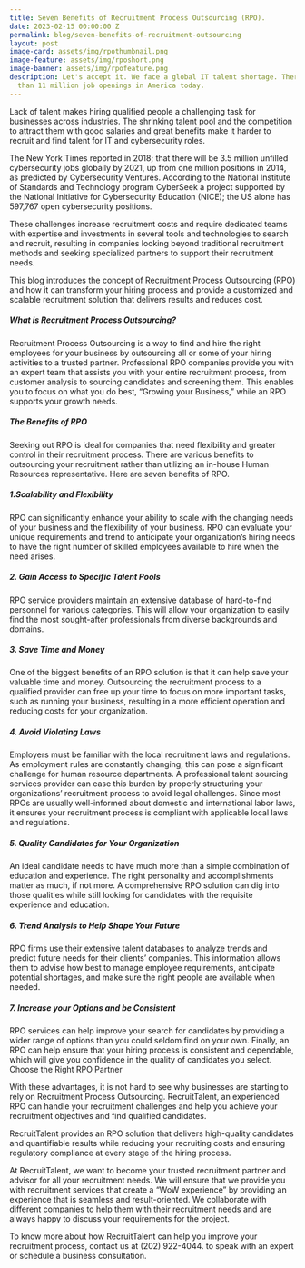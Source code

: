 ```yaml
---
title: Seven Benefits of Recruitment Process Outsourcing (RPO).
date: 2023-02-15 00:00:00 Z
permalink: blog/seven-benefits-of-recruitment-outsourcing
layout: post
image-card: assets/img/rpothumbnail.png
image-feature: assets/img/rposhort.png
image-banner: assets/img/rpofeature.png
description: Let's accept it. We face a global IT talent shortage. There are more
  than 11 million job openings in America today.
---
```


Lack of talent makes hiring qualified people a challenging task for businesses across industries. The shrinking talent pool and the competition to attract them with good salaries and great benefits make it harder to recruit and find talent for IT and cybersecurity roles.

The New York Times reported in 2018; that there will be 3.5 million unfilled cybersecurity jobs globally by 2021, up from one million positions in 2014, as predicted by Cybersecurity Ventures. According to the National Institute of Standards and Technology program CyberSeek a project supported by the National Initiative for Cybersecurity Education (NICE); the US alone has 597,767 open cybersecurity positions.

These challenges increase recruitment costs and require dedicated teams with expertise and investments in several tools and technologies to search and recruit, resulting in companies looking beyond traditional recruitment methods and seeking specialized partners to support their recruitment needs.

This blog introduces the concept of Recruitment Process Outsourcing (RPO) and how it can transform your hiring process and provide a customized and scalable recruitment solution that delivers results and reduces cost.
##### What is Recruitment Process Outsourcing?

Recruitment Process Outsourcing is a way to find and hire the right employees for your business by outsourcing all or some of your hiring activities to a trusted partner. Professional RPO companies provide you with an expert team that assists you with your entire recruitment process, from customer analysis to sourcing candidates and screening them. This enables you to focus on what you do best, “Growing your Business,” while an RPO supports your growth needs.
##### The Benefits of RPO

Seeking out RPO is ideal for companies that need flexibility and greater control in their recruitment process. There are various benefits to outsourcing your recruitment rather than utilizing an in-house Human Resources representative. Here are seven benefits of RPO.
##### 1.Scalability and Flexibility

RPO can significantly enhance your ability to scale with the changing needs of your business and the flexibility of your business. RPO can evaluate your unique requirements and trend to anticipate your organization’s hiring needs to have the right number of skilled employees available to hire when the need arises.
##### 2. Gain Access to Specific Talent Pools

RPO service providers maintain an extensive database of hard-to-find personnel for various categories. This will allow your organization to easily find the most sought-after professionals from diverse backgrounds and domains.
##### 3. Save Time and Money

One of the biggest benefits of an RPO solution is that it can help save your valuable time and money. Outsourcing the recruitment process to a qualified provider can free up your time to focus on more important tasks, such as running your business, resulting in a more efficient operation and reducing costs for your organization.
##### 4. Avoid Violating Laws

Employers must be familiar with the local recruitment laws and regulations. As employment rules are constantly changing, this can pose a significant challenge for human resource departments. A professional talent sourcing services provider can ease this burden by properly structuring your organizations’ recruitment process to avoid legal challenges. Since most RPOs are usually well-informed about domestic and international labor laws, it ensures your recruitment process is compliant with applicable local laws and regulations.
##### 5. Quality Candidates for Your Organization

An ideal candidate needs to have much more than a simple combination of education and experience. The right personality and accomplishments matter as much, if not more. A comprehensive RPO solution can dig into those qualities while still looking for candidates with the requisite experience and education.
##### 6. Trend Analysis to Help Shape Your Future

RPO firms use their extensive talent databases to analyze trends and predict future needs for their clients’ companies. This information allows them to advise how best to manage employee requirements, anticipate potential shortages, and make sure the right people are available when needed.
##### 7. Increase your Options and be Consistent

RPO services can help improve your search for candidates by providing a wider range of options than you could seldom find on your own. Finally, an RPO can help ensure that your hiring process is consistent and dependable, which will give you confidence in the quality of candidates you select.
Choose the Right RPO Partner

With these advantages, it is not hard to see why businesses are starting to rely on Recruitment Process Outsourcing. RecruitTalent, an experienced RPO can handle your recruitment challenges and help you achieve your recruitment objectives and find qualified candidates.

RecruitTalent provides an RPO solution that delivers high-quality candidates and quantifiable results while reducing your recruiting costs and ensuring regulatory compliance at every stage of the hiring process.

At RecruitTalent, we want to become your trusted recruitment partner and advisor for all your recruitment needs. We will ensure that we provide you with recruitment services that create a “WoW experience” by providing an experience that is seamless and result-oriented. We collaborate with different companies to help them with their recruitment needs and are always happy to discuss your requirements for the project.

To know more about how RecruitTalent can help you improve your recruitment process, contact us at (202) 922-4044. to speak with an expert or schedule a business consultation.


